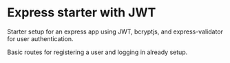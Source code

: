 # Express starter with JWT
<p>Starter setup for an express app using JWT, bcryptjs, and express-validator for user authentication. </p>
<p>Basic routes for registering a user and logging in already setup.</p>
